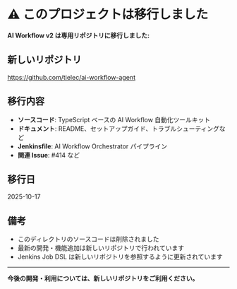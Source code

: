 # ⚠️ このプロジェクトは移行しました

**AI Workflow v2 は専用リポジトリに移行しました:**

## 新しいリポジトリ

https://github.com/tielec/ai-workflow-agent

## 移行内容

- **ソースコード**: TypeScript ベースの AI Workflow 自動化ツールキット
- **ドキュメント**: README、セットアップガイド、トラブルシューティングなど
- **Jenkinsfile**: AI Workflow Orchestrator パイプライン
- **関連 Issue**: #414 など

## 移行日

2025-10-17

## 備考

- このディレクトリのソースコードは削除されました
- 最新の開発・機能追加は新しいリポジトリで行われています
- Jenkins Job DSL は新しいリポジトリを参照するように更新されています

---

**今後の開発・利用については、新しいリポジトリをご利用ください。**
